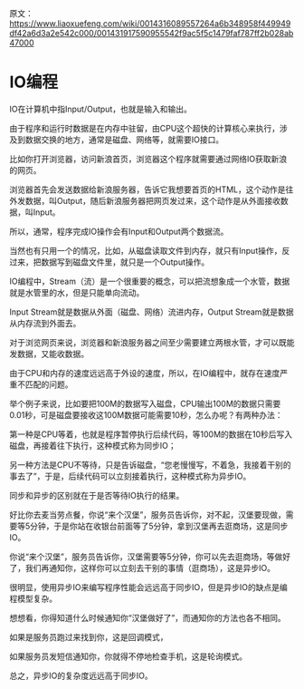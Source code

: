 
原文： https://www.liaoxuefeng.com/wiki/0014316089557264a6b348958f449949df42a6d3a2e542c000/001431917590955542f9ac5f5c1479faf787ff2b028ab47000


#  IO编程

IO在计算机中指Input/Output，也就是输入和输出。

由于程序和运行时数据是在内存中驻留，由CPU这个超快的计算核心来执行，涉及到数据交换的地方，通常是磁盘、网络等，就需要IO接口。




比如你打开浏览器，访问新浪首页，浏览器这个程序就需要通过网络IO获取新浪的网页。

浏览器首先会发送数据给新浪服务器，告诉它我想要首页的HTML，这个动作是往外发数据，叫Output，随后新浪服务器把网页发过来，这个动作是从外面接收数据，叫Input。

所以，通常，程序完成IO操作会有Input和Output两个数据流。

当然也有只用一个的情况，比如，从磁盘读取文件到内存，就只有Input操作，反过来，把数据写到磁盘文件里，就只是一个Output操作。



IO编程中，Stream（流）是一个很重要的概念，可以把流想象成一个水管，数据就是水管里的水，但是只能单向流动。

Input Stream就是数据从外面（磁盘、网络）流进内存，Output Stream就是数据从内存流到外面去。

对于浏览网页来说，浏览器和新浪服务器之间至少需要建立两根水管，才可以既能发数据，又能收数据。



由于CPU和内存的速度远远高于外设的速度，所以，在IO编程中，就存在速度严重不匹配的问题。

举个例子来说，比如要把100M的数据写入磁盘，CPU输出100M的数据只需要0.01秒，可是磁盘要接收这100M数据可能需要10秒，怎么办呢？有两种办法：

第一种是CPU等着，也就是程序暂停执行后续代码，等100M的数据在10秒后写入磁盘，再接着往下执行，这种模式称为同步IO；

另一种方法是CPU不等待，只是告诉磁盘，“您老慢慢写，不着急，我接着干别的事去了”，于是，后续代码可以立刻接着执行，这种模式称为异步IO。



同步和异步的区别就在于是否等待IO执行的结果。

好比你去麦当劳点餐，你说“来个汉堡”，服务员告诉你，对不起，汉堡要现做，需要等5分钟，于是你站在收银台前面等了5分钟，拿到汉堡再去逛商场，这是同步IO。

你说“来个汉堡”，服务员告诉你，汉堡需要等5分钟，你可以先去逛商场，等做好了，我们再通知你，这样你可以立刻去干别的事情（逛商场），这是异步IO。

很明显，使用异步IO来编写程序性能会远远高于同步IO，但是异步IO的缺点是编程模型复杂。

想想看，你得知道什么时候通知你“汉堡做好了”，而通知你的方法也各不相同。

如果是服务员跑过来找到你，这是回调模式，

如果服务员发短信通知你，你就得不停地检查手机，这是轮询模式。

总之，异步IO的复杂度远远高于同步IO。





